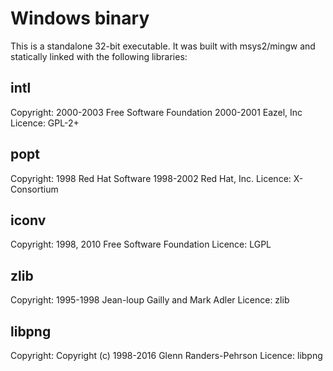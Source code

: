 Windows binary
==============

This is a standalone 32-bit executable. It was built with msys2/mingw and
statically linked with the following libraries:

intl
----
Copyright: 2000-2003 Free Software Foundation
           2000-2001 Eazel, Inc
Licence:   GPL-2+

popt
----
Copyright: 1998 Red Hat Software
           1998-2002 Red Hat, Inc.
Licence:   X-Consortium

iconv
-----
Copyright: 1998, 2010 Free Software Foundation
Licence:   LGPL

zlib
----
Copyright: 1995-1998 Jean-loup Gailly and Mark Adler
Licence:   zlib 

libpng
------
Copyright: Copyright (c) 1998-2016 Glenn Randers-Pehrson
Licence:   libpng
